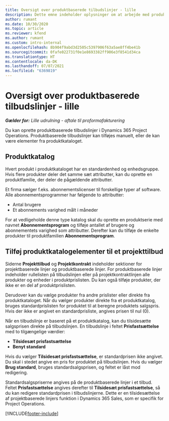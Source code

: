```yaml
---
title: Oversigt over produktbaserede tilbudslinjer - lille
description: Dette emne indeholder oplysninger om at arbejde med produktbaserede tilbudslinjer.
author: rumant
ms.date: 10/30/2020
ms.topic: article
ms.reviewer: kfend
ms.author: rumant
ms.custom: intro-internal
ms.openlocfilehash: 8b904f9abd3d2505c5397906f63a5ae8ff4be41b
ms.sourcegitcommit: 0fafe022731f0e1e8693382ff906e3f8541d34ca
ms.translationtype: HT
ms.contentlocale: da-DK
ms.lasthandoff: 07/07/2021
ms.locfileid: "6369819"
---
```

# <a name="product-based-quote-lines-overview---lite"></a>Oversigt over produktbaserede tilbudslinjer - lille

_**Gælder for:** Lille udrulning - aftale til proformafakturering_

Du kan oprette produktbaserede tilbudslinjer i Dynamics 365 Project Operations. Produktbaserede tilbudslinjer kan tilføjes manuelt, eller de kan være elementer fra produktkataloget.

## <a name="product-catalog"></a>Produktkatalog

Hvert produkt i produktkataloget har en standardenhed og enhedsgruppe. Hvis flere produkter deler det samme sæt attributter, kan du oprette en produktfamilie, der deler de pågældende attributter. 

Et firma sælger f.eks. abonnementslicenser til forskellige typer af software. Alle abonnementsprogrammer har følgende to attributter:

- Antal brugere
- Et abonnements varighed målt i måneder

For at vedligeholde denne type katalog skal du oprette en produktserie med navnet **Abonnementsprogram** og tilføje antallet af brugere og abonnementets varighed som attributter. Derefter kan du tilføje de enkelte produkter til produktfamilien **Abonnementsprogram**.

## <a name="add-product-catalog-items-to-a-project-quote"></a>Tilføj produktkatalogelementer til et projekttilbud

Siderne **Projekttilbud** og **Projektkontrakt** indeholder sektioner for projektbaserede linjer og produktbaserede linjer. For produktbaserede linjer indeholder rullelisten på tilbudslinjen eller på projektkontraktlinjen alle produkter og enheder i produktprislisten. Du kan også tilføje produkter, der ikke er en del af produktprislisten.

Derudover kan du vælge produkter fra andre prislister eller direkte fra produktkataloget. Når du vælger produkter direkte fra et produktkatalog, bruges standardprislisten for produktet til at beregne produktets salgspris. Hvis der ikke er angivet en standardprisliste, angives prisen til nul (0).

Når en tilbudslinje er baseret på et produktkatalog, kan du tilsidesætte salgsprisen direkte på tilbudslinjen. En tilbudslinje i feltet **Prisfastsættelse** med to tilgængelige værdier:

- **Tilsidesæt prisfastsættelse**
- **Benyt standard**

Hvis du vælger **Tilsidesæt prisfastsættelse**, er standardprisen ikke angivet. Du skal i stedet angive en pris for produktet på tilbudslinjen. Hvis du vælger **Brug standard**, bruges standardsalgsprisen, og feltet er låst mod redigering.

Standardsalgspriserne angives på de produktbaserede linjer i et tilbud. Feltet **Prisfastsættelse** angives derefter til **Tilsidesæt prisfastsættelse**, så du kan redigere standardprisen i tilbudslinjerne. Dette er en tilsidesættelse af projektbaserede linjers funktion i Dynamics 365 Sales, som er specifik for Project Operations.


[!INCLUDE[footer-include](../../includes/footer-banner.md)]